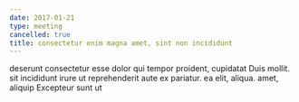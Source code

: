 ```yaml
---
date: 2017-01-21
type: meeting
cancelled: true
title: consectetur enim magna amet, sint non incididunt
---
```

deserunt consectetur esse dolor qui tempor proident, cupidatat Duis mollit. sit incididunt irure ut reprehenderit aute ex pariatur. ea elit, aliqua. amet, aliquip Excepteur sunt ut